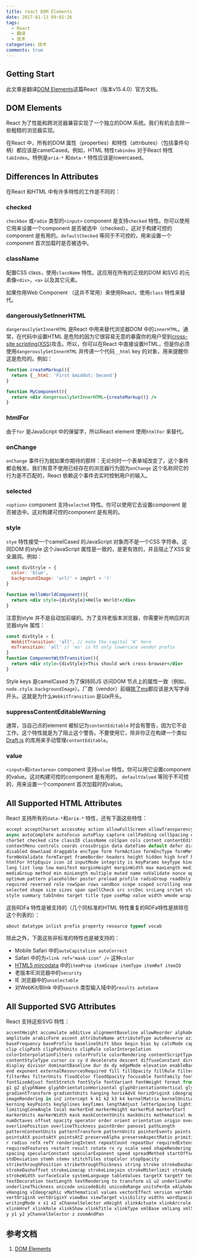 ```yaml
---
title: react DOM Elements
date: 2017-01-13 09:01:26
tags:
  - React
  - 翻译
  - 技术
categories: 技术
comments: true
---
```


## Getting Start

此文章是翻译[DOM Elements](https://facebook.github.io/react/docs/dom-elements.html)这篇React（版本v15.4.0）官方文档。

<!--more-->

## DOM Elements

React 为了性能和跨浏览器兼容实现了一个独立的DOM 系统。我们有机会去除一些粗糙的浏览器实现。

在React 中，所有的DOM 属性（properties）和特性（attributes）（包括事件句柄）都应该是camelCased。例如，HTML 特性`tabindex` 对于React 特性`tabIndex`。特例是`aria-*` 和`data-*` 特性应该是lowercased。

## Differences In Attributes

在React 和HTML 中有许多特性的工作是不同的：

### checked

`checkbox` 或`radio` 类型的`<input>` component 是支持`checked` 特性。你可以使用它用来设置一个component 是否被选中（checked）。这对于构建可控的component 是有用的。`defaultChecked` 等同于不可控的，用来设置一个component 首次加载时是否被选中。

### className

配置CSS class，使用`className` 特性。这应用在所有的正规的DOM 和SVG 的元素像`<div>`，`<a>` 以及其它元素。

如果你用Web Component （这并不常用）来使用React，使用`class` 特性来替代。

### dangerouslySetInnerHTML

`dangerouslySetInnerHTML` 是React 中用来替代浏览器DOM 中的`innerHTML`。通常，在代码中设置HTML 是危险的因为它很容易无意的暴露你的用户受到[cross-site scripting(XSS)](https://en.wikipedia.org/wiki/Cross-site_scripting)攻击。所以，你可以在React 中直接设置HTML，但是你必须使用`dangerouslySetInnerHTML` 并传递一个代码`__html` key 的对象，用来提醒你这是危险的。例如：
```jsx
function createMarkup(){
  return {__html: 'First &middot; Second'}
}

function MyComponent(){
  return <div dangerouslySetInnerHTML={createMarkup()} />
}
```

### htmlFor

由于`for` 是JavaScript 中的保留字，所以React element 使用`htmlFor` 来替代。

### onChange

`onChange` 事件行为就如果你期待的那样：无论何时一个表单域改变了，这个事件都会触发。我们有意不使用已经存在的浏览器行为因为`onChange` 这个名称同它的行为是不匹配的，React 依赖这个事件去实时控制用户的输入。

### selected

`<option>` component 支持`selected` 特性。你可以使用它去设置component 是否被选中。这对构建可控的component 是有用的。

### style

`stye` 特性接受一个camelCased 的JavaScript 对象而不是一个CSS 字符串。这同DOM 的style 这个JavaScript 属性是一致的，是更有效的，并且阻止了XSS 安全漏洞。例如：
```jsx
const divStryle = {
  color: 'blue',
  backgroundImage: 'url(' + imgUrl + ')'
}

function HelloWorldComponent(){
  return <div style={divStyle}>Hello World!</div>
}
```
注意到style 并不是自动加前缀的。为了支持老版本浏览器，你需要补充响应的浏览器style 属性：
```jsx
const divStyle = {
  WebkitTransition: 'all', // note the capital 'W' here
  msTransition: 'all' // 'ms' is ht only lowercase vendor prefix
}
function ComponentWithTransition(){
  return <div style={divStyle}>This should work cross-browser</div>
}
```
Style keys 是camelCased 为了保持同JS 访问DOM 节点上的属性一致（例如，`node.style.backgroundImage`）。厂商（vendor）前缀[除了ms](http://www.andismith.com/blog/2012/02/modernizr-prefixed/)都应该是大写字母开头。这就是为什么`WebkitTransition` 是以`W`开头。

### suppressContentEditableWarning

通常，当自己点的element 被标记为`contentEditable` 时会有警告，因为它不会工作。这个特性就是为了阻止这个警告。不要使用它，除非你正在构建一个类似[Draft.js](https://facebook.github.io/draft-js/) 的库用来手动管理`contentEditable`。

### value

`<input>`和`<textarea>` component 支持`value` 特性。你可以用它设置component 的value。这对构建可控的component 是有用的。 `defaultValued` 等同于不可控的，用来设置一个component 首次加载时的value。

## All Supported HTML Attributes

React 支持所有的`data-*`和`aria-*` 特性，还有下面这些特性：
```jsx
accept acceptCharset accessKey action allowFullScreen allowTransparency alt
async autoComplete autoFocus autoPlay capture cellPadding cellSpacing challenge
charSet checked cite classID className colSpan cols content contentEditable
contextMenu controls coords crossOrigin data dateTime default defer dir
disabled download draggable encType form formAction formEncType formMethod
formNoValidate formTarget frameBorder headers height hidden high href hrefLang
htmlFor httpEquiv icon id inputMode integrity is keyParams keyType kind label
lang list loop low manifest marginHeight marginWidth max maxLength media
mediaGroup method min minLength multiple muted name noValidate nonce open
optimum pattern placeholder poster preload profile radioGroup readOnly rel
required reversed role rowSpan rows sandbox scope scoped scrolling seamless
selected shape size sizes span spellCheck src srcDoc srcLang srcSet start step
style summary tabIndex target title type useMap value width wmode wrap
```
这些RDFa 特性是被支持的（几个同标准的HTML 特性重复的RDFa特性是排除在这个列表的）：
```jsx
about datatype inlist prefix property resource typeof vocab
```
除此之外，下面这些非标准的特性也是被支持的：

* Mobile Safari 中的`autoCapitalize autoCorrect`
* Safari 中的为`<link ref="mask-icon" />` 这种`color`
* [HTML5 mircodata](http://schema.org/docs/gs.html) 中的`itemProp itemScope itemType itemRef itemID`
* 老版本IE浏览器中的`security`
* IE 浏览器中的`unselectable`
* 对WebKit/Blink 中的`search` 类型输入域中的`results autoSave`

## All Supported SVG Attributes

React 支持这些SVG 特性：
```jsx
accentHeight accumulate additive alignmentBaseline allowReorder alphabetic
amplitude arabicForm ascent attributeName attributeType autoReverse azimuth
baseFrequency baseProfile baselineShift bbox begin bias by calcMode capHeight
clip clipPath clipPathUnits clipRule colorInterpolation
colorInterpolationFilters colorProfile colorRendering contentScriptType
contentStyleType cursor cx cy d decelerate descent diffuseConstant direction
display divisor dominantBaseline dur dx dy edgeMode elevation enableBackground
end exponent externalResourcesRequired fill fillOpacity fillRule filter
filterRes filterUnits floodColor floodOpacity focusable fontFamily fontSize
fontSizeAdjust fontStretch fontStyle fontVariant fontWeight format from fx fy
g1 g2 glyphName glyphOrientationHorizontal glyphOrientationVertical glyphRef
gradientTransform gradientUnits hanging horizAdvX horizOriginX ideographic
imageRendering in in2 intercept k k1 k2 k3 k4 kernelMatrix kernelUnitLength
kerning keyPoints keySplines keyTimes lengthAdjust letterSpacing lightingColor
limitingConeAngle local markerEnd markerHeight markerMid markerStart
markerUnits markerWidth mask maskContentUnits maskUnits mathematical mode
numOctaves offset opacity operator order orient orientation origin overflow
overlinePosition overlineThickness paintOrder panose1 pathLength
patternContentUnits patternTransform patternUnits pointerEvents points
pointsAtX pointsAtY pointsAtZ preserveAlpha preserveAspectRatio primitiveUnits
r radius refX refY renderingIntent repeatCount repeatDur requiredExtensions
requiredFeatures restart result rotate rx ry scale seed shapeRendering slope
spacing specularConstant specularExponent speed spreadMethod startOffset
stdDeviation stemh stemv stitchTiles stopColor stopOpacity
strikethroughPosition strikethroughThickness string stroke strokeDasharray
strokeDashoffset strokeLinecap strokeLinejoin strokeMiterlimit strokeOpacity
strokeWidth surfaceScale systemLanguage tableValues targetX targetY textAnchor
textDecoration textLength textRendering to transform u1 u2 underlinePosition
underlineThickness unicode unicodeBidi unicodeRange unitsPerEm vAlphabetic
vHanging vIdeographic vMathematical values vectorEffect version vertAdvY
vertOriginX vertOriginY viewBox viewTarget visibility widths wordSpacing
writingMode x x1 x2 xChannelSelector xHeight xlinkActuate xlinkArcrole
xlinkHref xlinkRole xlinkShow xlinkTitle xlinkType xmlBase xmlLang xmlSpace
y y1 y2 yChannelSelector z zoomAndPan
```

## 参考文档

1. [DOM Elements](https://facebook.github.io/react/docs/dom-elements.html)
